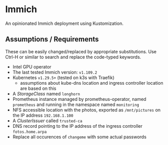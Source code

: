# Immich

An opinionated Immich deployment using Kustomization.

## Assumptions / Requirements

These can be easily changed/replaced by appropriate substitutions. Use Ctrl-H or similar to search and replace the code-typed keywords.

- Intel GPU operator
- The last tested Immich version: `v1.109.2`
- Kubernetes `v1.29.5+` (tested on k3s with Traefik)
  - assumptions about kube-dns location and ingress controller location are based on this
- A *StorageClass* named `longhorn`
- Prometheus instance managed by prometheus-operator, named `prometheus` and running in the namespace named `monitoring`
- NFS accessible location with the photos, exported as `/mnt/pictures` on the IP address `192.168.1.100`
- A *ClusterIssuer* called `trusted-ca`
- DNS record pointing to the IP address of the ingress controller `fotos.home.arpa`
- Replace all occurences of `changeme` with some actual passwords

